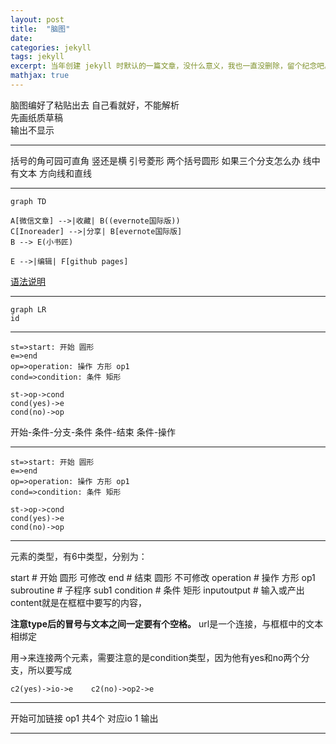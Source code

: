 ```yaml
---
layout: post
title:  "脑图"
date:   
categories: jekyll
tags: jekyll
excerpt: 当年创建 jekyll 时默认的一篇文章，没什么意义，我也一直没删除，留个纪念吧。
mathjax: true
---
```


脑图编好了粘贴出去
自己看就好，不能解析  
先画纸质草稿  
输出不显示

---
括号的角可园可直角
竖还是横
引号菱形
两个括号圆形
如果三个分支怎么办
线中有文本 方向线和直线

---


```mermaid
graph TD

A[微信文章] -->|收藏| B((evernote国际版))
C[Inoreader] -->|分享| B[evernote国际版]
B --> E(小书匠)

E -->|编辑| F[github pages]

```
[语法说明](https://mermaidjs.github.io/flowchart.html)


---
```mermaid
graph LR
id
```
---

```flow
st=>start: 开始 圆形
e=>end
op=>operation: 操作 方形 op1
cond=>condition: 条件 矩形

st->op->cond
cond(yes)->e
cond(no)->op
```
开始-条件-分支-条件
条件-结束
条件-操作

---
```flow
st=>start: 开始 圆形
e=>end
op=>operation: 操作 方形 op1
cond=>condition: 条件 矩形

st->op->cond
cond(yes)->e
cond(no)->op
```
---
元素的类型，有6中类型，分别为：

start # 开始 圆形 可修改
end # 结束 圆形 不可修改
operation # 操作 方形 op1
subroutine # 子程序 sub1
condition # 条件 矩形
inputoutput # 输入或产出
content就是在框框中要写的内容，

**注意type后的冒号与文本之间一定要有个空格。**
url是一个连接，与框框中的文本相绑定

用->来连接两个元素，需要注意的是condition类型，因为他有yes和no两个分支，所以要写成

`c2(yes)->io->e   
c2(no)->op2->e`

---

开始可加链接
op1 共4个  对应io 1
输出

---
